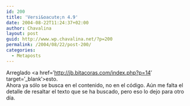 ```yaml
---
id: 200
title: 'Versi&oacute;n 4.9'
date: 2004-08-22T11:24:37+02:00
author: Chavalina
layout: post
guid: http://www.wp.chavalina.net/?p=200
permalink: /2004/08/22/post-200/
categories:
  - Metaposts
---
```

Arreglado <a href=&prime;http://jb.bitacoras.com/index.php?p=14&prime; target=&prime;_blank&prime;>esto</a>.  
Ahora ya s&oacute;lo se busca en el contenido, no en el c&oacute;digo. A&uacute;n me falta el detalle de resaltar el texto que se ha buscado, pero eso lo dejo para otro d&iacute;a.